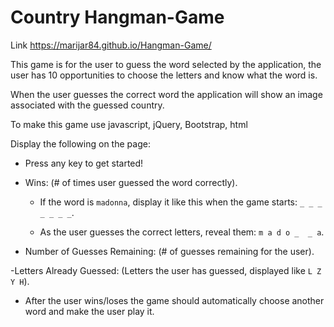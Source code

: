 # Country Hangman-Game

Link https://marijar84.github.io/Hangman-Game/

This game is for the user to guess the word selected by the application, the user has 10 opportunities to choose the letters and 
know what the word is.

When the user guesses the correct word the application will show an image associated with the guessed country.

To make this game use javascript, jQuery, Bootstrap, html


Display the following on the page:

- Press any key to get started!

- Wins: (# of times user guessed the word correctly).

   * If the word is `madonna`, display it like this when the game starts: `_ _ _ _ _ _ _`.

   * As the user guesses the correct letters, reveal them: `m a d o _  _ a`.

- Number of Guesses Remaining: (# of guesses remaining for the user).

-Letters Already Guessed: (Letters the user has guessed, displayed like `L Z Y H`).

- After the user wins/loses the game should automatically choose another word and make the user play it.
